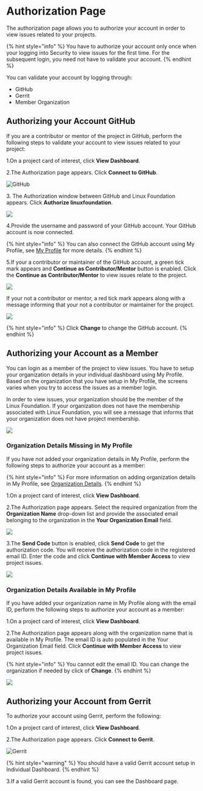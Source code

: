 # Authorization Page

The authorization page allows you to authorize your account in order to view issues related to your projects.

{% hint style="info" %}
You have to authorize your account only once when your logging into Security to view issues for the first time. For the subsequent login, you need not have to validate your account.
{% endhint %}

You can validate your account by logging through:

* GitHub
* Gerrit
* Member Organization

## Authorizing your Account GitHub

If you are a contributor or mentor of the project in GitHub, perform the following steps to validate your account to view issues related to your project:

1.On a project card of interest, click **View Dashboard**.

2.The Authorization page appears. Click **Connect to GitHub**.

![GitHub](<../.gitbook/assets/Sec1 - Copy.png>)

3\. The Authorization window between GitHub and Linux Foundation appears. Click **Authorize linuxfoundation**.

![](../.gitbook/assets/Authorize.png)

4.Provide the username and password of your GitHub account. Your GitHub account is now connected.

{% hint style="info" %}
You can also connect the GitHub account using My Profile, see [My Profile](https://docs.linuxfoundation.org/lfx/my-profile/connect-accounts) for more details.
{% endhint %}

5.If your a contributor or maintainer of the GitHub account, a green tick mark appears and **Continue as Contributor/Mentor** button is enabled. Click the **Continue as Contributor/Mentor** to view issues relate to the project.

![](../.gitbook/assets/Github\_Contributor.png)

If your not a contributor or mentor, a red tick mark appears along with a message informing that your not a contributor or maintainer for the project.

![](<../.gitbook/assets/2 (1).png>)

{% hint style="info" %}
Click **Change** to change the GitHub account.
{% endhint %}

## Authorizing your Account as a Member

You can login as a member of the project to view issues. You have to setup your organization details in your individual dashboard using My Profile. Based on the organization that you have setup in My Profile, the screens varies when you try to access the issues as a member login.

In order to view issues, your organization should be the member of the Linux Foundation. If your organization does not have the membership associated with Linux Foundation, you will see a message that informs that your organization does not have project membership.

![](../.gitbook/assets/No\_Project\_Membership.png)

### Organization Details Missing in My Profile

If you have not added your organization details in My Profile, perform the following steps to authorize your account as a member:

{% hint style="info" %}
For more information on adding organization details in My Profile, see [Organization Details](https://docs.linuxfoundation.org/lfx/my-profile/managing-your-profile).
{% endhint %}

1.On a project card of interest, click **View Dashboard**.

2.The Authorization page appears. Select the required organization from the **Organization Name** drop-down list and provide the associated email belonging to the organization in the **Your Organization Email** field.

![](<../.gitbook/assets/3 (2).png>)

3.The **Send Code** button is enabled, click **Send Code** to get the authorization code. You will receive the authorization code in the registered email ID. Enter the code and click **Continue with Member Access** to view project issues.

![](../.gitbook/assets/4.png)

### Organization Details Available in My Profile

If you have added your organization name in My Profile along with the email ID, perform the following steps to authorize your account as a member:

1.On a project card of interest, click **View Dashboard**.

2.The Authorization page appears along with the organization name that is available in My Profile. The email ID is auto populated in the Your Organization Email field. Click **Continue with Member Access** to view project issues.

{% hint style="info" %}
You cannot edit the email ID. You can change the organization if needed by click of **Change**.
{% endhint %}

![](<../.gitbook/assets/1 (1).png>)

## Authorizing your Account from Gerrit

To authorize your account using Gerrit, perform the following:

1.On a project card of interest, click **View Dashboard**.

2.The Authorization page appears. Click **Connect to Gerrit**.

![Gerrit](../.gitbook/assets/Sec1.png)

{% hint style="warning" %}
You should have a valid Gerrit account setup in Individual Dashboard.
{% endhint %}

3.If a valid Gerrit account is found, you can see the Dashboard page.

